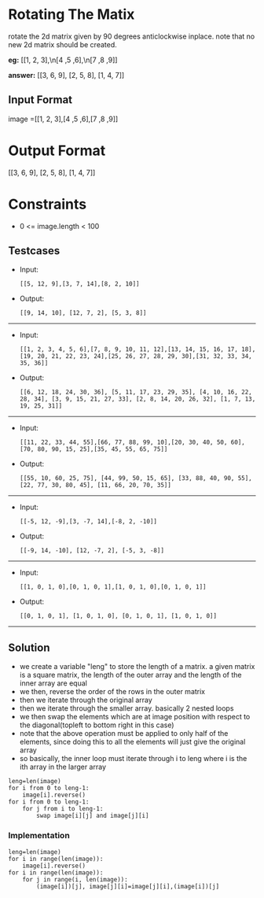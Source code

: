 # Rotating The Matix

rotate the 2d matrix given by 90 degrees anticlockwise inplace. note that no new 2d matrix should be created.

**eg:**          [[1, 2, 3],\n[4 ,5 ,6],\n[7 ,8 ,9]]

**answer:** [[3, 6, 9], [2, 5, 8], [1, 4, 7]]

## Input Format

image =[[1, 2, 3],[4 ,5 ,6],[7 ,8 ,9]]

# Output Format

[[3, 6, 9], [2, 5, 8], [1, 4, 7]]

# Constraints

- 0 <= image.length < 100


## Testcases

- Input:
   
   ```
   [[5, 12, 9],[3, 7, 14],[8, 2, 10]]
   ```
   
- Output:
   
   ```
   [[9, 14, 10], [12, 7, 2], [5, 3, 8]]
   ```
---
  
- Input:
   
   ```
   [[1, 2, 3, 4, 5, 6],[7, 8, 9, 10, 11, 12],[13, 14, 15, 16, 17, 18],[19, 20, 21, 22, 23, 24],[25, 26, 27, 28, 29, 30],[31, 32, 33, 34, 35, 36]]
   ```
   
- Output:

   ``` 
   [[6, 12, 18, 24, 30, 36], [5, 11, 17, 23, 29, 35], [4, 10, 16, 22, 28, 34], [3, 9, 15, 21, 27, 33], [2, 8, 14, 20, 26, 32], [1, 7, 13, 19, 25, 31]]
   ```
---

- Input:
   
    ```
   [[11, 22, 33, 44, 55],[66, 77, 88, 99, 10],[20, 30, 40, 50, 60],[70, 80, 90, 15, 25],[35, 45, 55, 65, 75]]
    ```
   
- Output:

   ``` 
   [[55, 10, 60, 25, 75], [44, 99, 50, 15, 65], [33, 88, 40, 90, 55], [22, 77, 30, 80, 45], [11, 66, 20, 70, 35]]
   ``` 
---

- Input:

   ```
   [[-5, 12, -9],[3, -7, 14],[-8, 2, -10]]
    ```
   
- Output:

   ```
   [[-9, 14, -10], [12, -7, 2], [-5, 3, -8]]
   ```
---

- Input:

   ```
   [[1, 0, 1, 0],[0, 1, 0, 1],[1, 0, 1, 0],[0, 1, 0, 1]]
   ```
   
- Output:

   ```
   [[0, 1, 0, 1], [1, 0, 1, 0], [0, 1, 0, 1], [1, 0, 1, 0]]
   ```
---
   


## Solution

- we create a variable "leng" to store the length of a matrix. a given matrix is a square matrix, the length of the outer array and the length of the inner array are equal
- we then, reverse the order of the rows in the outer matrix 
- then we iterate through the original array
- then we iterate through the smaller array. basically 2 nested loops
- we then swap the elements which are at image position with respect to the diagonal(topleft to bottom right in this case)
- note that the above operation must be applied to only half of the elements, since doing this to all the elements will just give the original array
- so basically, the inner loop must iterate through i to leng where i is the ith array in the larger array

```
leng=len(image)
for i from 0 to leng-1:
    image[i].reverse()
for i from 0 to leng-1:
    for j from i to leng-1:
        swap image[i][j] and image[j][i]
 ```

### Implementation

```
leng=len(image)
for i in range(len(image)):
    image[i].reverse()
for i in range(len(image)):
    for j in range(i, len(image)):
        (image[i])[j], image[j][i]=image[j][i],(image[i])[j]
```
